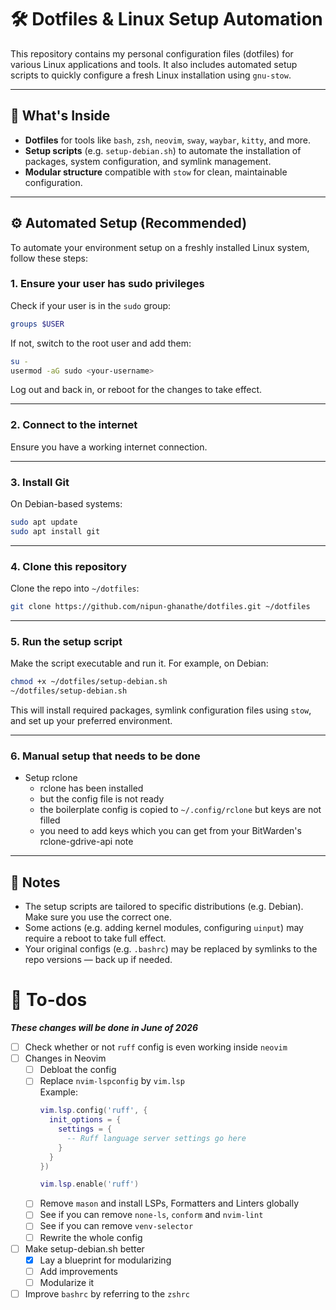 # 🛠️ Dotfiles & Linux Setup Automation

This repository contains my personal configuration files (dotfiles) for various Linux applications and tools. It also includes automated setup scripts to quickly configure a fresh Linux installation using `gnu-stow`.

---

## 📁 What's Inside

* **Dotfiles** for tools like `bash`, `zsh`, `neovim`, `sway`, `waybar`, `kitty`, and more.
* **Setup scripts** (e.g. `setup-debian.sh`) to automate the installation of packages, system configuration, and symlink management.
* **Modular structure** compatible with `stow` for clean, maintainable configuration.

---

## ⚙️ Automated Setup (Recommended)

To automate your environment setup on a freshly installed Linux system, follow these steps:

### 1. Ensure your user has sudo privileges

Check if your user is in the `sudo` group:

```bash
groups $USER
```

If not, switch to the root user and add them:

```bash
su -
usermod -aG sudo <your-username>
```

Log out and back in, or reboot for the changes to take effect.

---

### 2. Connect to the internet

Ensure you have a working internet connection.

---

### 3. Install Git

On Debian-based systems:

```bash
sudo apt update
sudo apt install git
```

---

### 4. Clone this repository

Clone the repo into `~/dotfiles`:

```bash
git clone https://github.com/nipun-ghanathe/dotfiles.git ~/dotfiles
```

---

### 5. Run the setup script

Make the script executable and run it. For example, on Debian:

```bash
chmod +x ~/dotfiles/setup-debian.sh
~/dotfiles/setup-debian.sh
```

This will install required packages, symlink configuration files using `stow`, and set up your preferred environment.

---

### 6. Manual setup that needs to be done

- Setup rclone
  - rclone has been installed
  - but the config file is not ready
  - the boilerplate config is copied to `~/.config/rclone` but keys are not
    filled
  - you need to add keys which you can get from your BitWarden's
    rclone-gdrive-api note

---

## 🧰 Notes

* The setup scripts are tailored to specific distributions (e.g. Debian). Make sure you use the correct one.
* Some actions (e.g. adding kernel modules, configuring `uinput`) may require a reboot to take full effect.
* Your original configs (e.g. `.bashrc`) may be replaced by symlinks to the repo versions — back up if needed.


# 📝 To-dos
***These changes will be done in June of 2026***

- [ ] Check whether or not `ruff` config is even working inside `neovim`
- [ ] Changes in Neovim
    - [ ] Debloat the config
    - [ ] Replace `nvim-lspconfig` by `vim.lsp`  
      Example:
      ```lua
      vim.lsp.config('ruff', {
        init_options = {
          settings = {
            -- Ruff language server settings go here
          }
        }
      })
      
      vim.lsp.enable('ruff')
      ```
    - [ ] Remove `mason` and install LSPs, Formatters and Linters
      globally
    - [ ] See if you can remove `none-ls`, `conform` and `nvim-lint`
    - [ ] See if you can remove `venv-selector`
    - [ ] Rewrite the whole config
- [ ] Make setup-debian.sh better
  - [x] Lay a blueprint for modularizing
  - [ ] Add improvements
  - [ ] Modularize it
- [ ] Improve `bashrc` by referring to the `zshrc`
